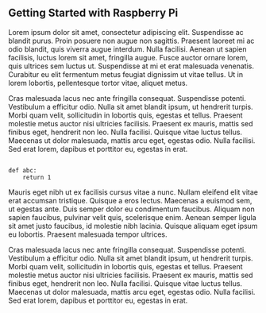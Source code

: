 ## Getting Started with Raspberry Pi

Lorem ipsum dolor sit amet, consectetur adipiscing elit. Suspendisse ac blandit purus. Proin posuere non augue non sagittis. Praesent laoreet mi ac odio blandit, quis viverra augue interdum. Nulla facilisi. Aenean ut sapien facilisis, luctus lorem sit amet, fringilla augue. Fusce auctor ornare lorem, quis ultrices sem luctus ut. Suspendisse at mi et erat malesuada venenatis. Curabitur eu elit fermentum metus feugiat dignissim ut vitae tellus. Ut in lorem lobortis, pellentesque tortor vitae, aliquet metus.</p>
Cras malesuada lacus nec ante fringilla consequat. Suspendisse potenti. Vestibulum a efficitur odio. Nulla sit amet blandit ipsum, ut hendrerit turpis. Morbi quam velit, sollicitudin in lobortis quis, egestas et tellus. Praesent molestie metus auctor nisi ultricies facilisis. Praesent ex mauris, mattis sed finibus eget, hendrerit non leo. Nulla facilisi. Quisque vitae luctus tellus. Maecenas ut dolor malesuada, mattis arcu eget, egestas odio. Nulla facilisi. Sed erat lorem, dapibus et porttitor eu, egestas in erat.</p>

  <pre class="language-python"><code class="language-python">
def abc:
    return 1</code></pre>


Mauris eget nibh ut ex facilisis cursus vitae a nunc. Nullam eleifend elit vitae erat accumsan tristique. Quisque a eros lectus. Maecenas a euismod sem, ut egestas ante. Duis semper dolor eu condimentum faucibus. Aliquam non sapien faucibus, pulvinar velit quis, scelerisque enim. Aenean semper ligula sit amet justo faucibus, id molestie nibh lacinia. Quisque aliquam eget ipsum eu lobortis. Praesent malesuada tempor ultrices.</p>

Cras malesuada lacus nec ante fringilla consequat. Suspendisse potenti. Vestibulum a efficitur odio. Nulla sit amet blandit ipsum, ut hendrerit turpis. Morbi quam velit, sollicitudin in lobortis quis, egestas et tellus. Praesent molestie metus auctor nisi ultricies facilisis. Praesent ex mauris, mattis sed finibus eget, hendrerit non leo. Nulla facilisi. Quisque vitae luctus tellus. Maecenas ut dolor malesuada, mattis arcu eget, egestas odio. Nulla facilisi. Sed erat lorem, dapibus et porttitor eu, egestas in erat.</p>

